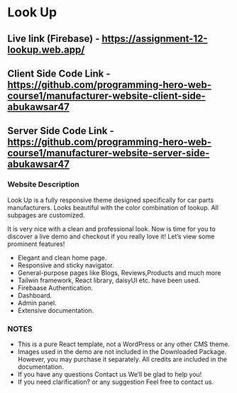# Look Up

## Live link (Firebase) - https://assignment-12-lookup.web.app/
## Client Side Code Link - https://github.com/programming-hero-web-course1/manufacturer-website-client-side-abukawsar47
## Server Side Code Link - https://github.com/programming-hero-web-course1/manufacturer-website-server-side-abukawsar47


### Website Description

Look Up is a fully responsive theme designed specifically for car parts manufacturers. Looks beautiful with the color combination of lookup. All subpages are customized.

It is very nice with a clean and professional look. Now is time for you to discover a live demo and checkout if you really love it! Let’s view some prominent features!

* Elegant and clean home page.
* Responsive and sticky navigator.
* General-purpose pages like Blogs, Reviews,Products and much more
* Tailwin framework, React library, daisyUI etc. have been used.
* Firebaase Authentication.
* Dashboard.
* Admin panel.
* Extensive documentation.



### NOTES

* This is a pure React template, not a WordPress or any other CMS theme.
* Images used in the demo are not included in the Downloaded Package. However, you may purchase it separately. All credits are included in the documentation.
* If you have any questions Contact us We’ll be glad to help you!
* If you need clarification? or any suggestion Feel free to contact us.
